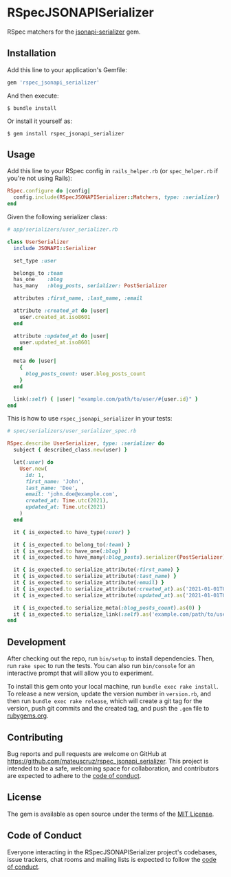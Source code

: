 # RSpecJSONAPISerializer

RSpec matchers for the [jsonapi-serializer](https://github.com/jsonapi-serializer/jsonapi-serializer) gem.

## Installation

Add this line to your application's Gemfile:

```ruby
gem 'rspec_jsonapi_serializer'
```

And then execute:

    $ bundle install

Or install it yourself as:

    $ gem install rspec_jsonapi_serializer

## Usage

Add this line to your RSpec config in `rails_helper.rb` (or `spec_helper.rb` if you're not using Rails):

```ruby
RSpec.configure do |config|
  config.include(RSpecJSONAPISerializer::Matchers, type: :serializer)
end
```

Given the following serializer class:
```ruby
# app/serializers/user_serializer.rb

class UserSerializer
  include JSONAPI::Serializer

  set_type :user

  belongs_to :team
  has_one    :blog
  has_many   :blog_posts, serializer: PostSerializer

  attributes :first_name, :last_name, :email

  attribute :created_at do |user|
    user.created_at.iso8601
  end

  attribute :updated_at do |user|
    user.updated_at.iso8601
  end

  meta do |user|
    {
      blog_posts_count: user.blog_posts_count
    }
  end

  link(:self) { |user| "example.com/path/to/user/#{user.id}" }
end
```

This is how to use `rspec_jsonapi_serializer` in your tests:
```ruby
# spec/serializers/user_serializer_spec.rb

RSpec.describe UserSerializer, type: :serializer do
  subject { described_class.new(user) }

  let(:user) do
    User.new(
      id: 1,
      first_name: 'John',
      last_name: 'Doe',
      email: 'john.doe@example.com',
      created_at: Time.utc(2021),
      updated_at: Time.utc(2021)
    )
  end

  it { is_expected.to have_type(:user) }

  it { is_expected.to belong_to(:team) }
  it { is_expected.to have_one(:blog) }
  it { is_expected.to have_many(:blog_posts).serializer(PostSerializer) }

  it { is_expected.to serialize_attribute(:first_name) }
  it { is_expected.to serialize_attribute(:last_name) }
  it { is_expected.to serialize_attribute(:email) }
  it { is_expected.to serialize_attribute(:created_at).as('2021-01-01T00:00:00Z') }
  it { is_expected.to serialize_attribute(:updated_at).as('2021-01-01T00:00:00Z') }

  it { is_expected.to serialize_meta(:blog_posts_count).as(0) }
  it { is_expected.to serialize_link(:self).as('example.com/path/to/user/1') }
end
```

## Development

After checking out the repo, run `bin/setup` to install dependencies. Then, run `rake spec` to run the tests. You can also run `bin/console` for an interactive prompt that will allow you to experiment.

To install this gem onto your local machine, run `bundle exec rake install`. To release a new version, update the version number in `version.rb`, and then run `bundle exec rake release`, which will create a git tag for the version, push git commits and the created tag, and push the `.gem` file to [rubygems.org](https://rubygems.org).

## Contributing

Bug reports and pull requests are welcome on GitHub at https://github.com/mateuscruz/rspec_jsonapi_serializer. This project is intended to be a safe, welcoming space for collaboration, and contributors are expected to adhere to the [code of conduct](https://github.com/mateuscruz/rspec_jsonapi_serializer/blob/master/CODE_OF_CONDUCT.md).

## License

The gem is available as open source under the terms of the [MIT License](https://opensource.org/licenses/MIT).

## Code of Conduct

Everyone interacting in the RSpecJSONAPISerializer project's codebases, issue trackers, chat rooms and mailing lists is expected to follow the [code of conduct](https://github.com/[USERNAME]/rspec_jsonapi_serializer/blob/master/CODE_OF_CONDUCT.md).
